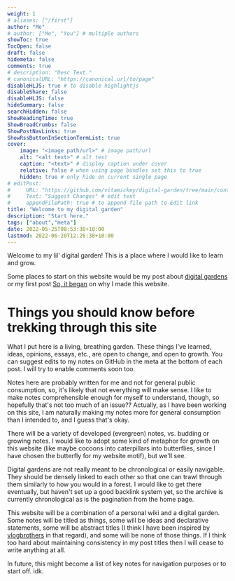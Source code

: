 ```yaml
---
weight: 1
# aliases: ["/first"]
author: "Me"
# author: ["Me", "You"] # multiple authors
showToc: true
TocOpen: false
draft: false
hidemeta: false
comments: true
# description: "Desc Text."
# canonicalURL: "https://canonical.url/to/page"
disableHLJS: true # to disable highlightjs
disableShare: false
disableHLJS: false
hideSummary: false
searchHidden: false
ShowReadingTime: true
ShowBreadCrumbs: false
ShowPostNavLinks: true
ShowRssButtonInSectionTermList: true
cover:
    image: "<image path/url>" # image path/url
    alt: "<alt text>" # alt text
    caption: "<text>" # display caption under cover
    relative: false # when using page bundles set this to true
    hidden: true # only hide on current single page
# editPost:
#     URL: "https://github.com/vitamickey/digital-garden/tree/main/content"
#     Text: "Suggest Changes" # edit text
#     appendFilePath: true # to append file path to Edit link
title: "Welcome to my digital garden"
description: "Start here."
tags: ["about","meta"]
date: 2022-05-25T08:53:38+10:00
lastmod: 2022-06-20T12:26:38+10:00
---
```


Welcome to my lil' digital garden! This is a place where I would like to learn and grow. 

Some places to start on this website would be my post about [digital gardens](/digital-garden/) or my first post [So, it began](/so-it-began/) on why I made this website.

# Things you should know before trekking through this site

What I put here is a living, breathing garden. These things I've learned, ideas, opinions, essays, etc., are open to change, and open to growth. You can suggest edits to my notes on GitHub in the meta at the bottom of each post. I will try to enable comments soon too. 

Notes here are probably written for me and not for general public consumption, so, it's likely that not everything will make sense. I like to make notes comprehensible enough for myself to understand, though, so hopefully that's not too much of an issue?? Actually, as I have been working on this site, I am naturally making my notes more for general consumption than I intended to, and I guess that's okay. 

There will be a variety of developed (evergreen) notes, vs. budding or growing notes. I would like to adopt some kind of metaphor for growth on this website (like maybe cocoons into caterpillars into butterflies, since I have chosen the butterfly for my website motif), but we'll see. 

Digital gardens are not really meant to be chronological or easily navigable. They should be densely linked to each other so that one can trawl through them similarly to how you would in a forest. I would like to get there eventually, but haven't set up a good backlink system yet, so the archive is currently chronological as is the pagination from the home page. 

This website will be a combination of a personal wiki and a digital garden. Some notes will be titled as things, some will be ideas and declarative statements, some will be abstract titles (I think I have been inspired by [vlogbrothers](https://www.youtube.com/user/vlogbrothers) in that regard), and some will be none of those things. If I think too hard about maintaining consistency in my post titles then I will cease to write anything at all. 

In future, this might become a list of key notes for navigation purposes or to start off. idk. 